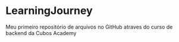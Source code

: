 # LearningJourney
Meu primeiro repositório de arquivos no GitHub atraves do curso de backend da Cubos Academy
